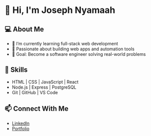# 👋 Hi, I'm Joseph Nyamaah

## 💻 About Me
- 🌱 I’m currently learning full-stack web development
- 🚀 Passionate about building web apps and automation tools
- 🎯 Goal: Become a software engineer solving real-world problems

## 🧠 Skills
- HTML | CSS | JavaScript | React
- Node.js | Express | PostgreSQL
- Git | GitHub | VS Code

## 📫 Connect With Me
- [LinkedIn](https://linkedin.com/in/yourprofile)
- [Portfolio](https://yourportfolio.com)
